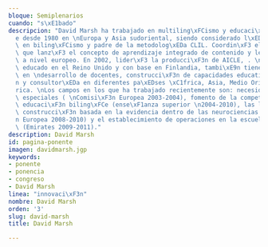 ```yaml
---
bloque: Semiplenarios
cuando: "s\xE1bado"
descripcion: "David Marsh ha trabajado en multiling\xFCismo y educaci\xF3n biling\xFC\
  e desde 1980 en \nEuropa y Asia sudoriental, siendo considerado l\xEDder mundial\
  \ en biling\xFCismo y padre de la metodolog\xEDa CLIL. Coordin\xF3 el equipo europeo\
  \ que lanz\xF3 el concepto de aprendizaje integrado de contenido y lenguaje (AICLE)\
  \ a nivel europeo. En 2002, lider\xF3 la producci\xF3n de AICLE, . \nNacido en Australia,\
  \ educado en el Reino Unido y con base en Finlandia, tambi\xE9n tiene experiencia\
  \ en \ndesarrollo de docentes, construcci\xF3n de capacidades educativas, investigaci\xF3\
  n y consultor\xEDa en diferentes pa\xEDses \xC1frica, Asia, Medio Oriente y Sudam\xE9\
  rica. \nLos campos en los que ha trabajado recientemente son: necesidades educativas\
  \ especiales ( \nComisi\xF3n Europea 2003-2004), fomento de la competencia en la\
  \ educaci\xF3n biling\xFCe (ense\xF1anza superior \n2004-2010), las lenguas y la\
  \ construcci\xF3n basada en la evidencia dentro de las neurociencias (Comisi\xF3\
  n Europea 2008-2010) y el establecimiento de operaciones en la escuela primaria\
  \ (Emirates 2009-2011)."
description: David Marsh
id: pagina-ponente
imagen: davidmarsh.jgp
keywords:
- ponente
- ponencia
- congreso
- David Marsh
linea: "innovaci\xF3n"
nombre: David Marsh
orden: '3'
slug: david-marsh
title: David Marsh

---
```

